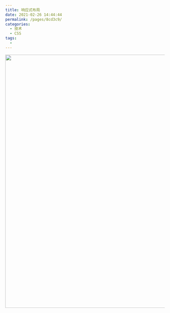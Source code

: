 ```yaml
---
title: 响应式布局
date: 2021-02-26 14:44:44
permalink: /pages/8cd3c9/
categories:
  - 技术
  - CSS
tags:
  - 
---
```

<div align=center>
<img width="800" src="https://raw.githubusercontent.com/21haoxingxiu/picture/master/blog/20210223091013.png">
</div>